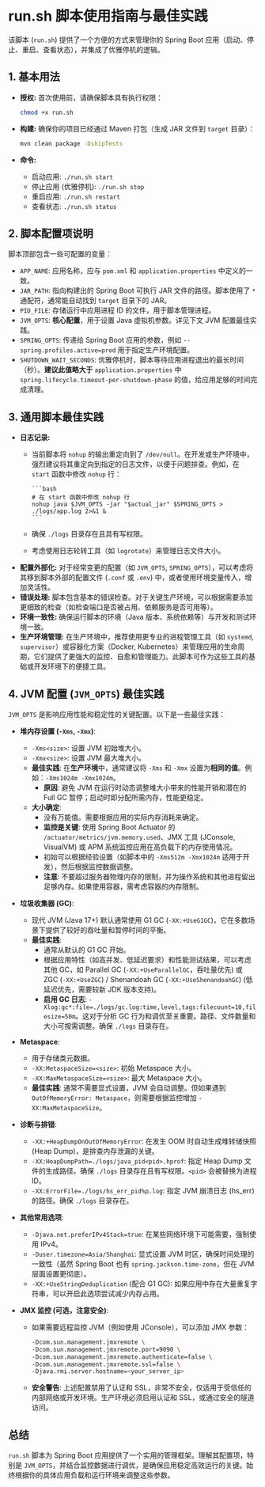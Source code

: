 # run.sh 脚本使用指南与最佳实践

该脚本 (`run.sh`) 提供了一个方便的方式来管理你的 Spring Boot 应用（启动、停止、重启、查看状态），并集成了优雅停机的逻辑。

## 1. 基本用法

* **授权:** 首次使用前，请确保脚本具有执行权限：

    ```bash
    chmod +x run.sh
    ```

* **构建:** 确保你的项目已经通过 Maven 打包（生成 JAR 文件到 `target` 目录）：

    ```bash
    mvn clean package -DskipTests
    ```

* **命令:**
  * 启动应用: `./run.sh start`
  * 停止应用 (优雅停机): `./run.sh stop`
  * 重启应用: `./run.sh restart`
  * 查看状态: `./run.sh status`

## 2. 脚本配置项说明

脚本顶部包含一些可配置的变量：

* `APP_NAME`: 应用名称，应与 `pom.xml` 和 `application.properties` 中定义的一致。
* `JAR_PATH`: 指向构建出的 Spring Boot 可执行 JAR 文件的路径。脚本使用了 `*` 通配符，通常能自动找到 `target` 目录下的 JAR。
* `PID_FILE`: 存储运行中应用进程 ID 的文件，用于脚本管理进程。
* `JVM_OPTS`: **核心配置**，用于设置 Java 虚拟机参数。详见下文 JVM 配置最佳实践。
* `SPRING_OPTS`: 传递给 Spring Boot 应用的参数，例如 `--spring.profiles.active=prod` 用于指定生产环境配置。
* `SHUTDOWN_WAIT_SECONDS`: 优雅停机时，脚本等待应用进程退出的最长时间（秒）。**建议此值略大于** `application.properties` 中 `spring.lifecycle.timeout-per-shutdown-phase` 的值，给应用足够的时间完成清理。

## 3. 通用脚本最佳实践

* **日志记录:**
  * 当前脚本将 `nohup` 的输出重定向到了 `/dev/null`。在开发或生产环境中，强烈建议将其重定向到指定的日志文件，以便于问题排查。例如，在 `start` 函数中修改 `nohup` 行：

        ```bash
        # 在 start 函数中修改 nohup 行
        nohup java $JVM_OPTS -jar "$actual_jar" $SPRING_OPTS > ./logs/app.log 2>&1 &
        ```

  * 确保 `./logs` 目录存在且具有写权限。
  * 考虑使用日志轮转工具（如 `logrotate`）来管理日志文件大小。
* **配置外部化:** 对于经常变更的配置（如 `JVM_OPTS`, `SPRING_OPTS`），可以考虑将其移到脚本外部的配置文件 (`.conf` 或 `.env`) 中，或者使用环境变量传入，增加灵活性。
* **错误处理:** 脚本包含基本的错误检查。对于关键生产环境，可以根据需要添加更细致的检查（如检查端口是否被占用、依赖服务是否可用等）。
* **环境一致性:** 确保运行脚本的环境（Java 版本、系统依赖等）与开发和测试环境一致。
* **生产环境管理:** 在生产环境中，推荐使用更专业的进程管理工具（如 `systemd`, `supervisor`）或容器化方案（Docker, Kubernetes）来管理应用的生命周期，它们提供了更强大的监控、自愈和管理能力。此脚本可作为这些工具的基础或开发环境下的便捷工具。

## 4. JVM 配置 (`JVM_OPTS`) 最佳实践

`JVM_OPTS` 是影响应用性能和稳定性的关键配置。以下是一些最佳实践：

* **堆内存设置 (`-Xms`, `-Xmx`)**:
  * `-Xms<size>`: 设置 JVM 初始堆大小。
  * `-Xmx<size>`: 设置 JVM 最大堆大小。
  * **最佳实践**: 在**生产环境**中，通常建议将 `-Xms` 和 `-Xmx` 设置为**相同的值**。例如：`-Xms1024m -Xmx1024m`。
    * **原因**: 避免 JVM 在运行时动态调整堆大小带来的性能开销和潜在的 Full GC 暂停；启动时即分配所需内存，性能更稳定。
  * **大小确定**:
    * 没有万能值。需要根据应用的实际内存消耗来确定。
    * **监控是关键**: 使用 Spring Boot Actuator 的 `/actuator/metrics/jvm.memory.used`、JMX 工具 (JConsole, VisualVM) 或 APM 系统监控应用在高负载下的内存使用情况。
    * 初始可以根据经验设置（如脚本中的 `-Xms512m -Xmx1024m` 适用于开发），然后根据监控数据调整。
    * **注意**: 不要超过服务器物理内存的限制，并为操作系统和其他进程留出足够内存。如果使用容器，需考虑容器的内存限制。

* **垃圾收集器 (GC)**:
  * 现代 JVM (Java 17+) 默认通常使用 G1 GC (`-XX:+UseG1GC`)，它在多数场景下提供了较好的吞吐量和暂停时间的平衡。
  * **最佳实践**:
    * 通常从默认的 G1 GC 开始。
    * 根据应用特性（如高并发、低延迟要求）和性能测试结果，可以考虑其他 GC，如 Parallel GC (`-XX:+UseParallelGC`，吞吐量优先) 或 ZGC (`-XX:+UseZGC`) / Shenandoah GC (`-XX:+UseShenandoahGC`) (低延迟优先，需要较新 JDK 版本支持)。
    * **启用 GC 日志**: `-Xlog:gc*:file=./logs/gc.log:time,level,tags:filecount=10,filesize=50m`。这对于分析 GC 行为和调优至关重要。路径、文件数量和大小可按需调整。确保 `./logs` 目录存在。

* **Metaspace**:
  * 用于存储类元数据。
  * `-XX:MetaspaceSize=<size>`: 初始 Metaspace 大小。
  * `-XX:MaxMetaspaceSize=<size>`: 最大 Metaspace 大小。
  * **最佳实践**: 通常不需要显式设置，JVM 会自动调整。但如果遇到 `OutOfMemoryError: Metaspace`，则需要根据监控增加 `-XX:MaxMetaspaceSize`。

* **诊断与排错**:
  * `-XX:+HeapDumpOnOutOfMemoryError`: 在发生 OOM 时自动生成堆转储快照 (Heap Dump)，是排查内存泄漏的关键。
  * `-XX:HeapDumpPath=./logs/java_pid<pid>.hprof`: 指定 Heap Dump 文件的生成路径。确保 `./logs` 目录存在且有写权限。`<pid>` 会被替换为进程 ID。
  * `-XX:ErrorFile=./logs/hs_err_pid%p.log`: 指定 JVM 崩溃日志 (hs_err) 的路径。确保 `./logs` 目录存在。

* **其他常用选项**:
  * `-Djava.net.preferIPv4Stack=true`: 在某些网络环境下可能需要，强制使用 IPv4。
  * `-Duser.timezone=Asia/Shanghai`: 显式设置 JVM 时区，确保时间处理的一致性（虽然 Spring Boot 也有 `spring.jackson.time-zone`，但在 JVM 层面设置更彻底）。
  * `-XX:+UseStringDeduplication` (配合 G1 GC): 如果应用中存在大量重复字符串，可以开启此选项尝试减少内存占用。

* **JMX 监控 (可选，注意安全)**:
  * 如果需要远程监控 JVM（例如使用 JConsole），可以添加 JMX 参数：

    ```bash
    -Dcom.sun.management.jmxremote \
    -Dcom.sun.management.jmxremote.port=9090 \
    -Dcom.sun.management.jmxremote.authenticate=false \
    -Dcom.sun.management.jmxremote.ssl=false \
    -Djava.rmi.server.hostname=<your_server_ip>
    ```

  * **安全警告**: 上述配置禁用了认证和 SSL，非常不安全，仅适用于受信任的内部网络或开发环境。生产环境必须启用认证和 SSL，或通过安全的隧道访问。

## 总结

`run.sh` 脚本为 Spring Boot 应用提供了一个实用的管理框架。理解其配置项，特别是 `JVM_OPTS`，并结合监控数据进行调优，是确保应用稳定高效运行的关键。始终根据你的具体应用负载和运行环境来调整这些参数。
